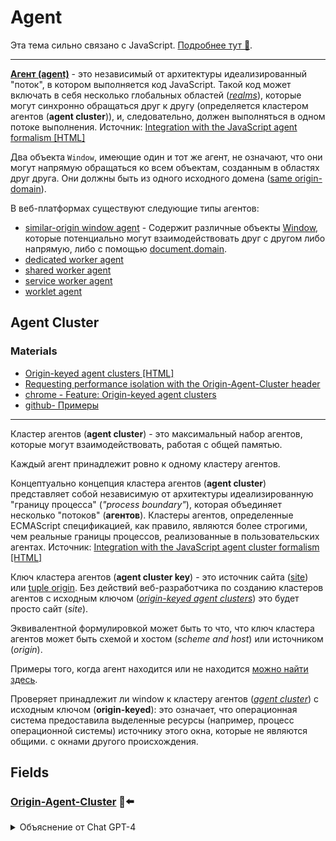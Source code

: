 # Agent

Эта тема сильно связано с JavaScript. [Подробнее тут 📂](../../../../../languages/javascript/topics/env-and-exec-contexts.md#Agent).

___

[**Агент (agent)**](https://tc39.es/ecma262/#sec-agents) - это независимый от архитектуры идеализированный "поток", в котором выполняется код JavaScript. Такой код может включать в себя несколько глобальных областей ([*realms*](https://html.spec.whatwg.org/multipage/webappapis.html#concept-global-object-realm)), которые могут синхронно обращаться друг к другу (определяется кластером агентов (**agent cluster**)), и, следовательно, должен выполняться в одном потоке выполнения. Источник: [Integration with the JavaScript agent formalism [HTML]](https://html.spec.whatwg.org/multipage/webappapis.html#integration-with-the-javascript-agent-formalism)

Два объекта `Window`, имеющие один и тот же агент, не означают, что они могут напрямую обращаться ко всем объектам, созданным в областях друг друга. Они должны быть из одного исходного домена ([same origin-domain](https://html.spec.whatwg.org/multipage/browsers.html#same-origin-domain)).

В веб-платформах существуют следующие типы агентов:

- [similar-origin window agent](https://html.spec.whatwg.org/multipage/webappapis.html#similar-origin-window-agent) - Содержит различные объекты [Window](https://html.spec.whatwg.org/multipage/nav-history-apis.html#window), которые потенциально могут взаимодействовать друг с другом либо напрямую, либо с помощью [document.domain](https://html.spec.whatwg.org/multipage/browsers.html#dom-document-domain).
- [dedicated worker agent](https://html.spec.whatwg.org/multipage/webappapis.html#dedicated-worker-agent)
- [shared worker agent](https://html.spec.whatwg.org/multipage/webappapis.html#shared-worker-agent)
- [service worker agent](https://html.spec.whatwg.org/multipage/webappapis.html#service-worker-agent)
- [worklet agent](https://html.spec.whatwg.org/multipage/webappapis.html#worklet-agent)

## Agent Cluster

### Materials

- [Origin-keyed agent clusters [HTML]](https://html.spec.whatwg.org/multipage/browsers.html#origin-keyed-agent-clusters)
- [Requesting performance isolation with the Origin-Agent-Cluster header](https://web.dev/articles/origin-agent-cluster)
- [chrome - Feature: Origin-keyed agent clusters](https://chromestatus.com/feature/5683766104162304)
- [github- Примеры](https://github.com/domenic/origin-agent-cluster-demo.dev)

___

Кластер агентов (**agent cluster**) - это максимальный набор агентов, которые могут взаимодействовать, работая с общей памятью.

Каждый агент принадлежит ровно к одному кластеру агентов.

Концептуально концепция кластера агентов (**agent cluster**) представляет собой независимую от архитектуры идеализированную "границу процесса" (*"process boundary"*), которая объединяет несколько "потоков" (**агентов**). Кластеры агентов, определенные ECMAScript спецификацией, как правило, являются более строгими, чем реальные границы процессов, реализованные в пользовательских агентах. Источник: [Integration with the JavaScript agent cluster formalism [HTML]](https://html.spec.whatwg.org/multipage/webappapis.html#integration-with-the-javascript-agent-cluster-formalism)

Ключ кластера агентов (**agent cluster key**) - это источник сайта ([site](https://html.spec.whatwg.org/multipage/browsers.html#site)) или [tuple origin](https://html.spec.whatwg.org/multipage/browsers.html#concept-origin-tuple). Без действий веб-разработчика по созданию кластеров агентов с исходным ключом ([*origin-keyed agent clusters*](https://html.spec.whatwg.org/multipage/browsers.html#origin-keyed-agent-clusters)) это будет просто сайт (*site*).

Эквивалентной формулировкой может быть то что, что ключ кластера агентов может быть схемой и хостом (*scheme and host*) или источником (*origin*).

Примеры того, когда агент находится или не находится [можно найти здесь](https://html.spec.whatwg.org/multipage/webappapis.html#:~:text=The%20following%20pairs%20of%20global%20objects%20,each%20other).

Проверяет принадлежит ли window к кластеру агентов ([*agent cluster*](https://tc39.es/ecma262/#sec-agent-clusters)) с исходным ключом (**origin-keyed**): это означает, что операционная система предоставила выделенные ресурсы (например, процесс операционной системы) источнику этого окна, которые не являются общими. с окнами другого происхождения.

## Fields

### [Origin-Agent-Cluster](https://html.spec.whatwg.org/multipage/browsers.html#origin-agent-cluster) 🎩⬅️

<!-- TODO: Разобраться с этой темой -->

<details>
<summary>Объяснение от Chat GPT-4</summary>

Поле HTTP-заголовка `Origin-Agent-Cluster` используется для запроса размещения связанного документа в агентском кластере, ключом которого является происхождение. Это означает, что ресурсы операционной системы (например, процесс операционной системы), используемые для обработки документа, должны быть общими только с другими документами из того же происхождения.

Это поле предназначено для улучшения производительности, поскольку документ, требующий значительных ресурсов, будет менее склонен ухудшать производительность документов из других происхождений. Современные веб-браузеры имеют мультипроцессорную архитектуру, в которой страницы из разных происхождений могут выполняться в разных процессах операционной системы. Это важно для производительности, так как это означает, что ресурсоемкая страница не будет так сильно влиять на другие страницы, открытые пользователем2.

Однако следует помнить, что агентские кластеры, ключом которых является происхождение, не следует рассматривать как функцию безопасности: браузеры могут игнорировать запрос по разным причинам или реализовать его таким образом, который не обеспечивает защиту памяти (например, используя отдельные потоки вместо отдельных процессов)
</details>

